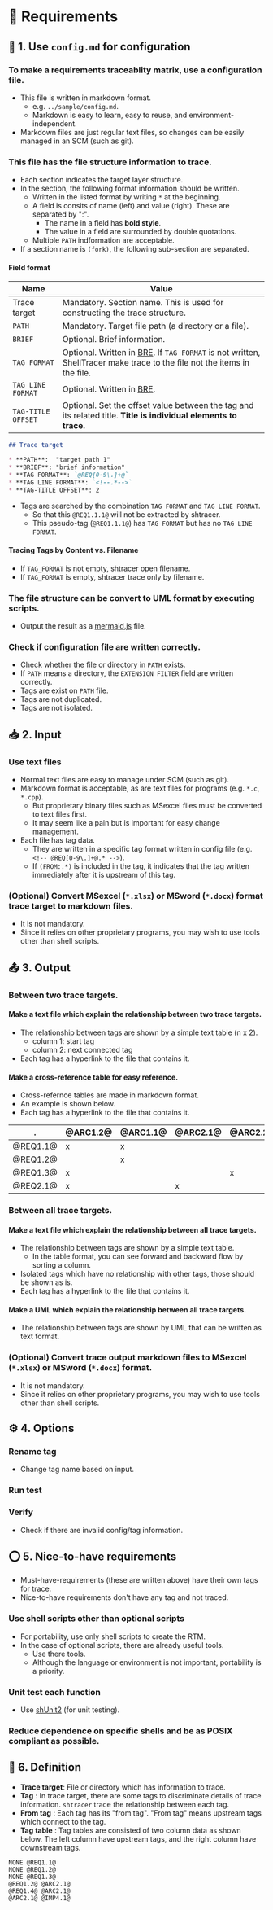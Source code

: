 # 📍 Requirements

## 📃 1. Use `config.md` for configuration

<!-- @REQ1.1@ -->
### To make a requirements traceablity matrix, use a configuration file.

* This file is written in markdown format.
  * e.g. `../sample/config.md`.
  * Markdown is easy to learn, easy to reuse, and environment-independent.
* Markdown files are just regular text files, so changes can be easily managed in an SCM (such as git).

<!-- @REQ1.2@ -->
### This file has the file structure information to trace.

* Each section indicates the target layer structure.
* In the section, the following format information should be written.
  * Written in the listed format by writing `*` at the beginning.
  * A field is consits of name (left) and value (right). These are separated by ":".
    * The name in a field has **bold style**.
    * The value in a field are surrounded by double quotations.
  * Multiple `PATH` indformation are acceptable.
* If a section name is `(fork)`, the following sub-section are separated.

#### Field format

Name               | Value
------------------ | --------
Trace target       | Mandatory. Section name. This is used for constructing the trace structure.
`PATH`             | Mandatory. Target file path (a directory or a file).
`BRIEF`            | Optional. Brief information.
`TAG FORMAT`       | Optional. Written in [BRE](https://www.gnu.org/software/sed/manual/html_node/BRE-syntax.html). If `TAG FORMAT` is not written, ShellTracer make trace to the file not the items in the file.
`TAG LINE FORMAT`  | Optional. Written in [BRE](https://www.gnu.org/software/sed/manual/html_node/BRE-syntax.html).
`TAG-TITLE OFFSET` | Optional. Set the offset value between the tag and its related title. **Title is individual elements to trace.**

```markdown
## Trace target

* **PATH**:  "target path 1"
* **BRIEF**: "brief information"
* **TAG FORMAT**: `@REQ[0-9\.]+@`
* **TAG LINE FORMAT**: `<!--.*-->`
* **TAG-TITLE OFFSET**: 2
```

* Tags are searched by the combination `TAG FORMAT` and `TAG LINE FORMAT`.
  * So that this `@REQ1.1.1@` will not be extracted by shtracer.
  * This pseudo-tag (`@REQ1.1.1@`) has `TAG FORMAT` but has no `TAG LINE FORMAT`.

<!-- @REQ1.2.1@ -->
#### Tracing Tags by Content vs. Filename

* If `TAG_FORMAT` is not empty, shtracer open filename.
* If `TAG_FORMAT` is empty, shtracer trace only by filename.

<!-- @REQ1.3@ -->
### The file structure can be convert to UML format by executing scripts.

* Output the result as a [mermaid.js](https://mermaid.js.org/) file.

<!-- @REQ1.4@ -->
### Check if configuration file are written correctly.

* Check whether the file or directory in `PATH` exists.
* If `PATH` means a directory, the `EXTENSION FILTER` field are written correctly.
* Tags are exist on `PATH` file.
* Tags are not duplicated.
* Tags are not isolated.

## 📥 2. Input

<!-- @REQ2.1@ -->
### Use text files

* Normal text files are easy to manage under SCM (such as git).
* Markdown format is acceptable, as are text files for programs (e.g. `*.c`, `*.cpp`).
  * But proprietary binary files such as MSexcel files must be converted to text files first.
  * It may seem like a pain but is important for easy change management.
* Each file has tag data.
  * They are written in a specific tag format written in config file (e.g. `<!-- @REQ[0-9\.]+@.* -->`).
  * If `(FROM:.*)` is included in the tag, it indicates that the tag written immediately after it is upstream of this tag.

<!-- @REQ2.2@ -->
### (Optional) Convert MSexcel (`*.xlsx`) or MSword (`*.docx`) format trace target to markdown files.

* It is not mandatory.
* Since it relies on other proprietary programs, you may wish to use tools other than shell scripts.

## 📤 3. Output

### Between two trace targets.

<!-- @REQ3.1.1@ -->
#### Make a text file which explain the relationship between two trace targets.

* The relationship between tags are shown by a simple text table (n x 2).
  * column 1: start tag
  * column 2: next connected tag
* Each tag has a hyperlink to the file that contains it.

<!-- @REQ3.1.2@ -->
#### Make a cross-reference table for easy reference.

* Cross-refernce tables are made in markdown format.
* An example is shown below.
* Each tag has a hyperlink to the file that contains it.

.         | @ARC1.2@ | @ARC1.1@ | @ARC2.1@ | @ARC2.2@ |
--------- | -------- | -------- | -------- | -------- |
@REQ1.1@  | x        | x        |          |          |
@REQ1.2@  |          | x        |          |          |
@REQ1.3@  | x        |          |          | x        |
@REQ2.1@  | x        |          | x        |          |

### Between all trace targets.

<!-- @REQ3.2.1@ -->
#### Make a text file which explain the relationship between all trace targets.

* The relationship between tags are shown by a simple text table.
  * In the table format, you can see forward and backward flow by sorting a column.
* Isolated tags which have no relationship with other tags, those should be shown as is.
* Each tag has a hyperlink to the file that contains it.

<!-- @REQ3.2.2@ -->
#### Make a UML which explain the relationship between all trace targets.

* The relationship between tags are shown by UML that can be written as text format.

<!-- @REQ3.3@ -->
### (Optional) Convert trace output markdown files to MSexcel (`*.xlsx`) or MSword (`*.docx`) format.

* It is not mandatory.
* Since it relies on other proprietary programs, you may wish to use tools other than shell scripts.

## ⚙️ 4. Options

<!-- @REQ4.1@ -->
### Rename tag

* Change tag name based on input.

<!-- @REQ4.2@ -->
### Run test

<!-- @REQ4.3@ -->
### Verify

* Check if there are invalid config/tag information.

<!-- @REQ5.1@ -->
## ⭕ 5. Nice-to-have requirements

* Must-have-requirements (these are written above) have their own tags for trace.
* Nice-to-have requirements don't have any tag and not traced.

### Use shell scripts other than optional scripts

* For portability, use only shell scripts to create the RTM.
* In the case of optional scripts, there are already useful tools.
  * Use there tools.
  * Although the language or environment is not important, portability is a priority.

### Unit test each function

* Use [shUnit2](https://github.com/kward/shunit2) (for unit testing).

### Reduce dependence on specific shells and be as POSIX compliant as possible.

<!-- @REQ6.1@ -->
## 📗 6. Definition

* **Trace target**: File or directory which has information to trace.
* **Tag** : In trace target, there are some tags to discriminate details of trace information. `shtracer` trace the relationship between each tag.
* **From tag** : Each tag has its "from tag". "From tag" means upstream tags which connect to the tag.
* **Tag table** : Tag tables are consisted of two column data as shown below. The left column have upstream tags, and the right column have downstream tags.

```text
NONE @REQ1.1@
NONE @REQ1.2@
NONE @REQ1.3@
@REQ1.2@ @ARC2.1@
@REQ1.4@ @ARC2.1@
@ARC2.1@ @IMP4.1@
```

